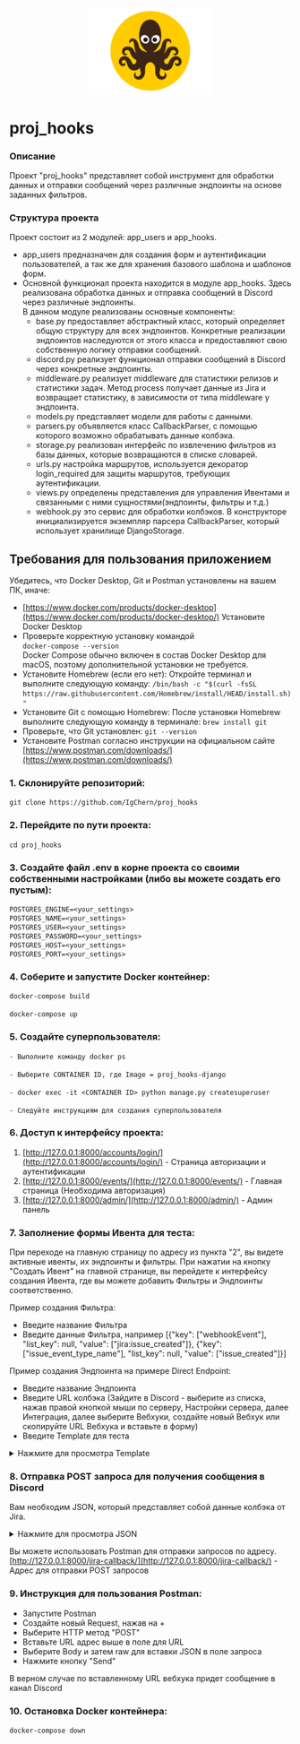 <p align="center">
  <img src="app_hooks/static/05f2e4cd15856e724c1738711295bb1f.png" width="226">
</p>

# proj_hooks

### Описание
Проект "proj_hooks" представляет собой инструмент для обработки данных и отправки сообщений через различные эндпоинты на основе заданных фильтров.

### Структура проекта
Проект состоит из 2 модулей: app_users и app_hooks.

- app_users предназначен для создания форм и аутентификации пользователей, а так же для хранения базового шаблона и шаблонов форм.
- Основной функционал проекта находится в модуле app_hooks. Здесь реализована обработка данных и отправка сообщений в Discord через различные эндпоинты.  
В данном модуле реализованы основные компоненты:
    - base.py предоставляет абстрактный класс, который определяет общую структуру для всех эндпоинтов. Конкретные реализации эндпоинтов наследуются от этого класса и предоставляют свою собственную логику отправки сообщений.
    - discord.py реализует функционал отправки сообщений в Discord через конкретные эндпоинты.
    - middleware.py реализует middleware для статистики релизов и статистики задач. Метод process получает данные из Jira и возвращает статистику, в зависимости от типа middleware у эндпоинта.
    - models.py представляет модели для работы с данными.
    - parsers.py объявляется класс CallbackParser, с помощью которого возможно обрабатывать данные колбэка.
    - storage.py реализован интерфейс по извлечению фильтров из базы данных, которые возвращаются в списке словарей.
    - urls.py настройка маршрутов, используется декоратор login_required для защиты маршрутов, требующих аутентификации.
    - views.py определены представления для управления Ивентами и связанными с ними сущностями(эндпоинты, фильтры и т.д.)
    - webhook.py это сервис для обработки колбэков. В конструкторе инициализируется экземпляр парсера CallbackParser, который использует хранилище DjangoStorage.


## Требования для пользования приложением

Убедитесь, что Docker Desktop, Git и Postman установлены на вашем ПК, иначе:
 - [https://www.docker.com/products/docker-desktop](https://www.docker.com/products/docker-desktop/) Установите Docker Desktop
 - Проверьте корректную установку командой  
`docker-compose --version`   
Docker Compose обычно включен в состав Docker Desktop для macOS, поэтому дополнительной установки не требуется.
- Установите Homebrew (если его нет): Откройте терминал и выполните следующую команду: `/bin/bash -c "$(curl -fsSL https://raw.githubusercontent.com/Homebrew/install/HEAD/install.sh)"
`
- Установите Git с помощью Homebrew: После установки Homebrew выполните следующую команду в терминале: `brew install git`
- Проверьте, что Git установлен: `git --version`
- Установите Postman согласно инструкции на официальном сайте [https://www.postman.com/downloads/](https://www.postman.com/downloads/)


### 1. Склонируйте репозиторий:

    git clone https://github.com/IgChern/proj_hooks

### 2. Перейдите по пути проекта:

    cd proj_hooks

### 3. Создайте файл .env в корне проекта со своими собственными настройками (либо вы можете создать его пустым):

    POSTGRES_ENGINE=<your_settings>
    POSTGRES_NAME=<your_settings>
    POSTGRES_USER=<your_settings>
    POSTGRES_PASSWORD=<your_settings>
    POSTGRES_HOST=<your_settings>
    POSTGRES_PORT=<your_settings>

### 4. Соберите и запустите Docker контейнер:

    docker-compose build

    docker-compose up

### 5. Создайте суперпользователя:

    - Выполните команду docker ps

    - Выберите CONTAINER ID, где Image = proj_hooks-django

    - docker exec -it <CONTAINER ID> python manage.py createsuperuser

    - Следуйте инструкциям для создания суперпользователя

### 6. Доступ к интерфейсу проекта:  
1. [http://127.0.0.1:8000/accounts/login/](http://127.0.0.1:8000/accounts/login/) - Страница авторизации и аутентификации
2. [http://127.0.0.1:8000/events/](http://127.0.0.1:8000/events/) - Главная страница (Необходима авторизация)
3. [http://127.0.0.1:8000/admin/](http://127.0.0.1:8000/admin/) - Админ панель

### 7. Заполнение формы Ивента для теста:
<p>При переходе на главную страницу по адресу из пункта "2", вы видете активные ивенты, их эндпоинты и фильтры. При нажатии на кнопку "Создать Ивент" на главной странице, вы перейдете к интерфейсу создания Ивента, где вы можете добавить Фильтры и Эндпоинты соответственно.  </p>
Пример создания Фильтра:

- Введите название Фильтра
- Введите данные Фильтра, например [{"key": ["webhookEvent"], "list_key": null, "value": ["jira:issue_created"]},
            {"key": ["issue_event_type_name"], "list_key": null, "value": ["issue_created"]}]

Пример создания Эндпоинта на примере Direct Endpoint:

- Введите название Эндпоинта
- Введите URL колбэка (Зайдите в Discord - выберите из списка, нажав правой кнопкой мыши по серверу, Настройки сервера, далее Интеграция, далее выберите Вебхуки, создайте новый Вебхук или скопируйте URL Вебхука и вставьте в форму)
- Введите Template для теста
<details>
<summary>Нажмите для просмотра Template</summary>
    __**{{ jira_data.user.displayName }}**__ создал(а) **{{ jira_data.issue.fields.issuetype.name }}** с приоритетом **{{ jira_data.issue.fields.priority.name }}**
> {{ jira_data.issue.key }}: {{jira_data.issue.fields.summary}}
> [https://jira.appevent.ru/browse/{{ jira_data.issue.key }}]
> Статус: **{{ jira_data.issue.fields.status.name }}** Исполнитель: **{% if jira_data.issue.fields.assignee %} {{ jira_data.issue.fields.assignee.displayName }} {% else %} Не назначен {% endif %}** Приоритет: **{{ jira_data.issue.fields.priority.name }}**
> Проект: **{{ jira_data.issue.fields.project.name }}**
</details>

### 8. Отправка POST запроса для получения сообщения в Discord
Вам необходим JSON, который представляет собой данные колбэка от Jira.
<details>
  <summary>Нажмите для просмотра JSON</summary>
{
    "timestamp": 1678868043179,
    "webhookEvent": "jira:issue_created",
    "issue_event_type_name": "issue_created",
    "user": {
        "self": "https://jira.appevent.ru/rest/api/2/user?username=r.khantimirov",
        "name": "r.khantimirov",
        "key": "ug:3da0db27-d452-46e7-9ec6-91df608189ee",
        "emailAddress": "r.khantimirov@appevent.ru",
        "avatarUrls": {
            "48x48": "https://jira.appevent.ru/secure/useravatar?ownerId=ug%3A3da0db27-d452-46e7-9ec6-91df608189ee&avatarId=10701",
            "24x24": "https://jira.appevent.ru/secure/useravatar?size=small&ownerId=ug%3A3da0db27-d452-46e7-9ec6-91df608189ee&avatarId=10701",
            "16x16": "https://jira.appevent.ru/secure/useravatar?size=xsmall&ownerId=ug%3A3da0db27-d452-46e7-9ec6-91df608189ee&avatarId=10701",
            "32x32": "https://jira.appevent.ru/secure/useravatar?size=medium&ownerId=ug%3A3da0db27-d452-46e7-9ec6-91df608189ee&avatarId=10701"
        },
        "displayName": "Ринат Хантимиров",
        "active": true,
        "timeZone": "Europe/Moscow"
    },
    "issue": {
        "id": "39805",
        "self": "https://jira.appevent.ru/rest/api/2/issue/39805",
        "key": "AP-3663",
        "fields": {
            "issuetype": {
                "self": "https://jira.appevent.ru/rest/api/2/issuetype/10017",
                "id": "10017",
                "description": "A problem or error.",
                "iconUrl": "https://jira.appevent.ru/secure/viewavatar?size=xsmall&avatarId=10303&avatarType=issuetype",
                "name": "Ошибка",
                "subtask": false,
                "avatarId": 10303
            },
            "timespent": null,
            "customfield_10031": null,
            "project": {
                "self": "https://jira.appevent.ru/rest/api/2/project/10004",
                "id": "10004",
                "key": "AP",
                "name": "AppEvent",
                "projectTypeKey": "software",
                "avatarUrls": {
                    "48x48": "https://jira.appevent.ru/secure/projectavatar?pid=10004&avatarId=11002",
                    "24x24": "https://jira.appevent.ru/secure/projectavatar?size=small&pid=10004&avatarId=11002",
                    "16x16": "https://jira.appevent.ru/secure/projectavatar?size=xsmall&pid=10004&avatarId=11002",
                    "32x32": "https://jira.appevent.ru/secure/projectavatar?size=medium&pid=10004&avatarId=11002"
                }
            },
            "customfield_10032": null,
            "fixVersions": [],
            "customfield_10033": null,
            "customfield_10034": null,
            "aggregatetimespent": null,
            "resolution": null,
            "customfield_10035": null,
            "customfield_10037": null,
            "customfield_10027": null,
            "customfield_10500": null,
            "resolutiondate": null,
            "workratio": -1,
            "lastViewed": null,
            "watches": {
                "self": "https://jira.appevent.ru/rest/api/2/issue/AP-3663/watchers",
                "watchCount": 0,
                "isWatching": false
            },
            "created": "2023-03-15T11:14:03.150+0300",
            "customfield_10020": [
                "com.atlassian.greenhopper.service.sprint.Sprint@248e5c61[id=27,rapidViewId=21,state=ACTIVE,name=Спринт 22,startDate=2023-03-13T16:31:00.000+03:00,endDate=2023-03-27T16:31:00.000+03:00,completeDate=<null>,activatedDate=2023-03-13T10:13:43.625+03:00,sequence=27,goal=,autoStartStop=false,synced=false]"
            ],
            "customfield_10021": null,
            "priority": {
                "self": "https://jira.appevent.ru/rest/api/2/priority/10000",
                "iconUrl": "https://i.pinimg.com/originals/10/9e/11/109e11c6b044482c1e3a7726cf565ca5.png",
                "name": "Hot",
                "id": "10000"
            },
            "customfield_10100": null,
            "labels": [],
            "customfield_10016": null,
            "customfield_10018": null,
            "customfield_10019": "0|i00rg1:",
            "timeestimate": null,
            "aggregatetimeoriginalestimate": null,
            "versions": [],
            "issuelinks": [],
            "assignee": null,
            "updated": "2023-03-15T11:14:03.150+0300",
            "status": {
                "self": "https://jira.appevent.ru/rest/api/2/status/10011",
                "description": "",
                "iconUrl": "https://jira.appevent.ru/",
                "name": "Backlog",
                "id": "10011",
                "statusCategory": {
                    "self": "https://jira.appevent.ru/rest/api/2/statuscategory/2",
                    "id": 2,
                    "key": "new",
                    "colorName": "blue-gray",
                    "name": "К выполнению"
                }
            },
            "components": [],
            "middleware": [],
            "customfield_10050": null,
            "timeoriginalestimate": null,
            "description": null,
            "customfield_10014": null,
            "timetracking": {},
            "customfield_10015": null,
            "archiveddate": null,
            "customfield_10005": null,
            "customfield_10049": null,
            "customfield_10006": null,
            "customfield_10600": null,
            "customfield_10007": null,
            "customfield_10601": null,
            "customfield_10008": null,
            "attachment": [],
            "customfield_10009": null,
            "aggregatetimeestimate": null,
            "summary": "TEST",
            "creator": {
                "self": "https://jira.appevent.ru/rest/api/2/user?username=r.khantimirov",
                "name": "r.khantimirov",
                "key": "ug:3da0db27-d452-46e7-9ec6-91df608189ee",
                "emailAddress": "r.khantimirov@appevent.ru",
                "avatarUrls": {
                    "48x48": "https://jira.appevent.ru/secure/useravatar?ownerId=ug%3A3da0db27-d452-46e7-9ec6-91df608189ee&avatarId=10701",
                    "24x24": "https://jira.appevent.ru/secure/useravatar?size=small&ownerId=ug%3A3da0db27-d452-46e7-9ec6-91df608189ee&avatarId=10701",
                    "16x16": "https://jira.appevent.ru/secure/useravatar?size=xsmall&ownerId=ug%3A3da0db27-d452-46e7-9ec6-91df608189ee&avatarId=10701",
                    "32x32": "https://jira.appevent.ru/secure/useravatar?size=medium&ownerId=ug%3A3da0db27-d452-46e7-9ec6-91df608189ee&avatarId=10701"
                },
                "displayName": "Ринат Хантимиров",
                "active": true,
                "timeZone": "Europe/Moscow"
            },
            "subtasks": [],
            "customfield_10041": null,
            "customfield_10042": null,
            "reporter": {
                "self": "https://jira.appevent.ru/rest/api/2/user?username=r.khantimirov",
                "name": "r.khantimirov",
                "key": "ug:3da0db27-d452-46e7-9ec6-91df608189ee",
                "emailAddress": "r.khantimirov@appevent.ru",
                "avatarUrls": {
                    "48x48": "https://jira.appevent.ru/secure/useravatar?ownerId=ug%3A3da0db27-d452-46e7-9ec6-91df608189ee&avatarId=10701",
                    "24x24": "https://jira.appevent.ru/secure/useravatar?size=small&ownerId=ug%3A3da0db27-d452-46e7-9ec6-91df608189ee&avatarId=10701",
                    "16x16": "https://jira.appevent.ru/secure/useravatar?size=xsmall&ownerId=ug%3A3da0db27-d452-46e7-9ec6-91df608189ee&avatarId=10701",
                    "32x32": "https://jira.appevent.ru/secure/useravatar?size=medium&ownerId=ug%3A3da0db27-d452-46e7-9ec6-91df608189ee&avatarId=10701"
                },
                "displayName": "Ринат Хантимиров",
                "active": true,
                "timeZone": "Europe/Moscow"
            },
            "customfield_10043": null,
            "customfield_10044": null,
            "aggregateprogress": {
                "progress": 0,
                "total": 0
            },
            "customfield_10001": null,
            "customfield_10045": null,
            "customfield_10046": null,
            "customfield_10200": "{summaryBean=com.atlassian.jira.plugin.devstatus.rest.SummaryBean@bd5d09d[summary={pullrequest=com.atlassian.jira.plugin.devstatus.rest.SummaryItemBean@492bb7c3[overall=PullRequestOverallBean{stateCount=0, state='OPEN', details=PullRequestOverallDetails{openCount=0, mergedCount=0, declinedCount=0}},byInstanceType={}], build=com.atlassian.jira.plugin.devstatus.rest.SummaryItemBean@6d705880[overall=com.atlassian.jira.plugin.devstatus.summary.beans.BuildOverallBean@79f16f42[failedBuildCount=0,successfulBuildCount=0,unknownBuildCount=0,count=0,lastUpdated=<null>,lastUpdatedTimestamp=<null>],byInstanceType={}], review=com.atlassian.jira.plugin.devstatus.rest.SummaryItemBean@330d418d[overall=com.atlassian.jira.plugin.devstatus.summary.beans.ReviewsOverallBean@5aa182d9[stateCount=0,state=<null>,dueDate=<null>,overDue=false,count=0,lastUpdated=<null>,lastUpdatedTimestamp=<null>],byInstanceType={}], deployment-environment=com.atlassian.jira.plugin.devstatus.rest.SummaryItemBean@35fa7555[overall=com.atlassian.jira.plugin.devstatus.summary.beans.DeploymentOverallBean@478387d7[topEnvironments=[],showProjects=false,successfulCount=0,count=0,lastUpdated=<null>,lastUpdatedTimestamp=<null>],byInstanceType={}], repository=com.atlassian.jira.plugin.devstatus.rest.SummaryItemBean@1e5bb783[overall=com.atlassian.jira.plugin.devstatus.summary.beans.CommitOverallBean@483a49db[count=0,lastUpdated=<null>,lastUpdatedTimestamp=<null>],byInstanceType={}], branch=com.atlassian.jira.plugin.devstatus.rest.SummaryItemBean@2e8cdd54[overall=com.atlassian.jira.plugin.devstatus.summary.beans.BranchOverallBean@75ea5a6d[count=0,lastUpdated=<null>,lastUpdatedTimestamp=<null>],byInstanceType={}]},errors=[],configErrors=[]], devSummaryJson={\"cachedValue\":{\"errors\":[],\"configErrors\":[],\"summary\":{\"pullrequest\":{\"overall\":{\"count\":0,\"lastUpdated\":null,\"stateCount\":0,\"state\":\"OPEN\",\"details\":{\"openCount\":0,\"mergedCount\":0,\"declinedCount\":0,\"total\":0},\"open\":true},\"byInstanceType\":{}},\"build\":{\"overall\":{\"count\":0,\"lastUpdated\":null,\"failedBuildCount\":0,\"successfulBuildCount\":0,\"unknownBuildCount\":0},\"byInstanceType\":{}},\"review\":{\"overall\":{\"count\":0,\"lastUpdated\":null,\"stateCount\":0,\"state\":null,\"dueDate\":null,\"overDue\":false,\"completed\":false},\"byInstanceType\":{}},\"deployment-environment\":{\"overall\":{\"count\":0,\"lastUpdated\":null,\"topEnvironments\":[],\"showProjects\":false,\"successfulCount\":0},\"byInstanceType\":{}},\"repository\":{\"overall\":{\"count\":0,\"lastUpdated\":null},\"byInstanceType\":{}},\"branch\":{\"overall\":{\"count\":0,\"lastUpdated\":null},\"byInstanceType\":{}}}},\"isStale\":true}}",
            "customfield_10003": null,
            "customfield_10047": null,
            "customfield_10004": null,
            "customfield_10048": null,
            "customfield_10038": null,
            "customfield_10039": null,
            "environment": null,
            "duedate": null,
            "progress": {
                "progress": 0,
                "total": 0
            },
            "comment": {
                "comments": [],
                "maxResults": 0,
                "total": 0,
                "startAt": 0
            },
            "votes": {
                "self": "https://jira.appevent.ru/rest/api/2/issue/AP-3663/votes",
                "votes": 0,
                "hasVoted": false
            },
            "worklog": {
                "startAt": 0,
                "maxResults": 20,
                "total": 0,
                "worklogs": []
            },
            "archivedby": null
        }
    }
}
</details>  

Вы можете использовать Postman для отправки запросов по адресу.  
[http://127.0.0.1:8000/jira-callback/](http://127.0.0.1:8000/jira-callback/) - Адрес для отправки POST запросов  
### 9. Инструкция для пользования Postman:
- Запустите Postman
- Создайте новый Request, нажав на +
- Выберите HTTP метод "POST"
- Вставьте URL адрес выше в поле для URL
- Выберите Body и затем raw для вставки JSON в поле запроса
- Нажмите кнопку "Send"  

В верном случае по вставленному URL вебхука придет сообщение в канал Discord

### 10. Остановка Docker контейнера:

    docker-compose down
